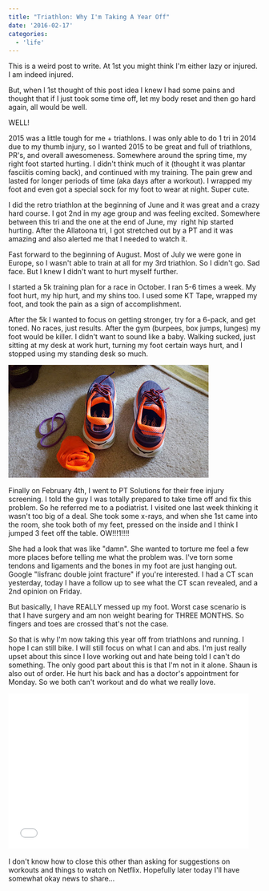 ```yaml
---
title: "Triathlon: Why I'm Taking A Year Off"
date: '2016-02-17'
categories:
  - 'life'
---
```


This is a weird post to write. At 1st you might think I'm either lazy or injured. I am indeed injured.

But, when I 1st thought of this post idea I knew I had some pains and thought that if I just took some time off, let my body reset and then go hard again, all would be well.

WELL!

2015 was a little tough for me + triathlons. I was only able to do 1 tri in 2014 due to my thumb injury, so I wanted 2015 to be great and full of triathlons, PR's, and overall awesomeness. Somewhere around the spring time, my right foot started hurting. I didn't think much of it (thought it was plantar fasciitis coming back), and continued with my training. The pain grew and lasted for longer periods of time (aka days after a workout). I wrapped my foot and even got a special sock for my foot to wear at night. Super cute.

I did the retro triathlon at the beginning of June and it was great and a crazy hard course. I got 2nd in my age group and was feeling excited. Somewhere between this tri and the one at the end of June, my  right hip started hurting. After the Allatoona tri, I got stretched out by a PT and it was amazing and also alerted me that I needed to watch it.

Fast forward to the beginning of August. Most of July we were gone in Europe, so I wasn't able to train at all for my 3rd triathlon. So I didn't go. Sad face. But I knew I didn't want to hurt myself further.

I started a 5k training plan for a race in October. I ran 5-6 times a week. My foot hurt, my hip hurt, and my shins too. I used some KT Tape, wrapped my foot, and took the pain as a sign of accomplishment.

After the 5k I wanted to focus on getting stronger, try for a 6-pack, and get toned. No races, just results. After the gym (burpees, box jumps, lunges) my foot would be killer. I didn't want to sound like a baby. Walking sucked, just sitting at my desk at work hurt, turning my foot certain ways hurt, and I stopped using my standing desk so much.

[![](images/20150812_175601.jpg)](https://2.bp.blogspot.com/-W7QC103apZU/Vr0waukPCOI/AAAAAAABNSQ/E73nxmuPJws/s1600/20150812_175601.jpg)

Finally on February 4th, I went to PT Solutions for their free injury screening. I told the guy I was totally prepared to take time off and fix this problem. So he referred me to a podiatrist. I visited one last week thinking it wasn't too big of a deal. She took some x-rays, and when she 1st came into the room, she took both of my feet, pressed on the inside and I think I jumped 3 feet off the table. OW!!!1!!!!

She had a look that was like "damn". She wanted to torture me feel a few more places before telling me what the problem was. I've torn some tendons and ligaments and the bones in my foot are just hanging out. Google "lisfranc double joint fracture" if you're interested. I had a CT scan yesterday, today I have a follow up to see what the CT scan revealed, and a 2nd opinion on Friday.

But basically, I have REALLY messed up my foot. Worst case scenario is that I have surgery and am non weight bearing for THREE MONTHS. So fingers and toes are crossed that's not the case.

So that is why I'm now taking this year off from triathlons and running. I hope I can still bike. I will still focus on what I can and abs. I'm just really upset about this since I love working out and hate being told I can't do something. The only good part about this is that I'm not in it alone. Shaun is also out of order. He hurt his back and has a doctor's appointment for Monday. So we both can't workout and do what we really love.

<iframe src="//giphy.com/embed/Vl1cAmkOrlB2E" width="480" height="310" frameborder="0" allowfullscreen="allowfullscreen"></iframe>

I don't know how to close this other than asking for suggestions on workouts and things to watch on Netflix. Hopefully later today I'll have somewhat okay news to share...

